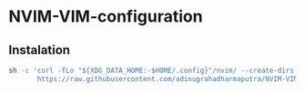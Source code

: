 # NVIM-VIM-configuration

## Instalation

```sh
sh -c 'curl -fLo "${XDG_DATA_HOME:-$HOME/.config}"/nvim/ --create-dirs \
       https://raw.githubusercontent.com/adinugrahadharmaputra/NVIM-VIM-configuration/master/'
```
